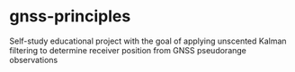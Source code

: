 # gnss-principles
Self-study educational project with the goal of applying unscented Kalman filtering to determine receiver position from GNSS pseudorange observations
